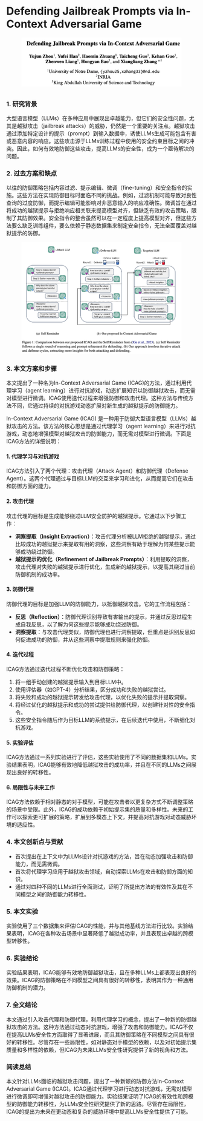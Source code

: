 # Defending Jailbreak Prompts via In-Context Adversarial Game

<figure><img src="../.gitbook/assets/image (7) (1) (1) (1) (1) (1) (1) (1) (1) (1) (1) (1).png" alt=""><figcaption></figcaption></figure>

##

### 1. 研究背景

大型语言模型（LLMs）在多种应用中展现出卓越能力，但它们的安全性问题，尤其是越狱攻击（jailbreak attacks）的威胁，仍然是一个重要的关注点。越狱攻击通过添加特定设计的提示（prompt）到输入数据中，诱使LLMs生成可能包含有害或恶意内容的响应。这些攻击源于LLMs训练过程中使用的安全约束目标之间的冲突。因此，如何有效地防御这些攻击，提高LLMs的安全性，成为一个亟待解决的问题。

### 2. 过去方案和缺点

以往的防御策略包括内容过滤、提示编辑、微调（fine-tuning）和安全指令的实施。这些方法在实现防御目标时面临不同的挑战。例如，过滤机制可能导致对良性查询的过度防御，而提示编辑可能影响对非恶意输入的响应准确性。微调旨在通过将成功的越狱提示与拒绝响应相关联来提高模型对齐，但缺乏有效的攻击策略，限制了其防御效果。安全指令的整合虽然可以在一定程度上提高模型对齐，但这些方法要么缺乏训练组件，要么依赖于静态数据集来制定安全指令，无法全面覆盖对越狱提示的防御。

<figure><img src="../.gitbook/assets/image (1) (1) (1) (1) (1) (1) (1) (1) (1) (1) (1) (1) (1) (1) (1) (1) (1) (1) (1) (1) (1) (1) (1) (1).png" alt=""><figcaption></figcaption></figure>

### 3. 本文方案和步骤

本文提出了一种名为In-Context Adversarial Game (ICAG)的方法，通过利用代理学习（agent learning）进行对抗游戏，动态扩展知识以防御越狱攻击，而无需对模型进行微调。ICAG使用迭代过程来增强防御和攻击代理。这种方法与传统方法不同，它通过持续的对抗游戏动态扩展对新生成的越狱提示的防御能力。



In-Context Adversarial Game (ICAG) 是一种用于防御大型语言模型（LLMs）越狱攻击的方法。该方法的核心思想是通过代理学习（agent learning）来进行对抗游戏，动态地增强模型对越狱攻击的防御能力，而无需对模型进行微调。下面是ICAG方法的详细说明：

#### 1. 代理学习与对抗游戏

ICAG方法引入了两个代理：攻击代理（Attack Agent）和防御代理（Defense Agent）。这两个代理通过与目标LLM的交互来学习和进化，从而提高它们在攻击和防御方面的能力。

#### 2. 攻击代理

攻击代理的目标是生成能够绕过LLM安全防护的越狱提示。它通过以下步骤工作：

* **洞察提取（Insight Extraction）**：攻击代理分析被LLM拒绝的越狱提示，通过比较成功的越狱提示来提取有用的洞察，这些洞察有助于理解为何某些提示能够成功绕过防御。
* **越狱提示的优化（Refinement of Jailbreak Prompts）**：利用提取的洞察，攻击代理对失败的越狱提示进行优化，生成新的越狱提示，以提高其绕过当前防御机制的成功率。

#### 3. 防御代理

防御代理的目标是加强LLM的防御能力，以抵御越狱攻击。它的工作流程包括：

* **反思（Reflection）**：防御代理识别导致有害输出的提示，并通过反思过程生成自我反思，以了解为何这些提示能够成功绕过防御。
* **洞察提取**：与攻击代理类似，防御代理也进行洞察提取，但重点是识别反思如何促进成功的防御，并从这些洞察中提取规则来强化防御。

#### 4. 迭代过程

ICAG方法通过迭代过程不断优化攻击和防御策略：

1. 将一组手动创建的越狱提示输入到目标LLM中。
2. 使用评估器（如GPT-4）分析结果，区分成功和失败的越狱尝试。
3. 将失败和成功的越狱提示转发给攻击代理，以优化失败的提示并提取洞察。
4. 将经过优化的越狱提示和成功的尝试提供给防御代理，以创建针对性的安全指令。
5. 这些安全指令随后作为目标LLM的系统提示，在后续迭代中使用，不断细化对抗游戏。

#### 5. 实验评估

ICAG方法通过一系列实验进行了评估，这些实验使用了不同的数据集和LLMs。实验结果表明，ICAG能够有效地降低越狱攻击的成功率，并且在不同的LLMs之间展现出良好的转移性。

#### 6. 局限性与未来工作

ICAG方法依赖于相对静态的对手模型，可能在攻击者以更复杂方式不断调整策略的场景中受限。此外，ICAG的成功依赖于初始提示集的质量和多样性。未来的工作可以探索更可扩展的策略，扩展到多模态上下文，并提高对抗游戏对动态威胁环境的适应性。





### 4. 本文创新点与贡献

* 首次提出在上下文中为LLMs设计对抗游戏的方法，旨在动态加强攻击和防御能力，而无需微调。
* 首次将代理学习应用于越狱攻击领域，自动探索LLMs在攻击和防御方面的知识。
* 通过对四种不同的LLMs进行全面测试，证明了所提出方法的有效性及其在不同模型之间的防御能力转移性。

### 5. 本文实验

实验使用了三个数据集来评估ICAG的性能，并与其他基线方法进行比较。实验结果表明，ICAG在各种攻击场景中显著降低了越狱成功率，并且表现出卓越的跨模型转移性。

### 6. 实验结论

实验结果表明，ICAG能够有效地防御越狱攻击，且在多种LLMs上都表现出良好的效果。ICAG的防御策略在不同模型之间具有很好的转移性，表明其作为一种通用防御机制的潜力。

### 7. 全文结论

本文通过引入攻击代理和防御代理，利用代理学习的概念，提出了一种新的防御越狱攻击的方法。这种方法通过动态对抗游戏，增强了攻击和防御能力。ICAG不仅在提高LLMs安全性方面取得了显著进展，而且其防御策略在不同模型之间具有很好的转移性。尽管存在一些局限性，如对静态对手模型的依赖，以及对初始提示集质量和多样性的依赖，但ICAG为未来LLMs安全性研究提供了新的视角和方法。

### 阅读总结

本文针对LLMs面临的越狱攻击问题，提出了一种新颖的防御方法In-Context Adversarial Game (ICAG)。ICAG通过代理学习进行动态对抗游戏，无需对模型进行微调即可增强对越狱攻击的防御能力。实验结果证明了ICAG的有效性和跨模型的防御能力转移性，为LLMs安全性研究提供了新的思路。尽管存在局限性，ICAG的提出为未来在更动态和复杂的威胁环境中提高LLMs安全性提供了可能。
